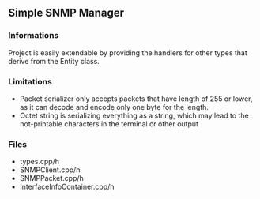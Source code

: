 ## Simple SNMP Manager### InformationsProject is easily extendable by providing the handlers for other types that derive from the Entity class.### Limitations- Packet serializer only accepts packets that have length of 255 or lower, as it can decode and encode only one byte for the length.- Octet string is serializing everything as a string, which may lead to the not-printable characters in the terminal or other output### Files- types.cpp/h- SNMPClient.cpp/h- SNMPPacket.cpp/h- InterfaceInfoContainer.cpp/h